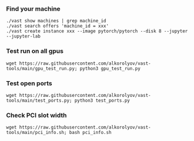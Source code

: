 ### Find your machine
```
./vast show machines | grep machine_id
./vast search offers 'machine_id = xxx'
./vast create instance xxx --image pytorch/pytorch --disk 8 --jupyter --jupyter-lab
```

### Test run on all gpus
```
wget https://raw.githubusercontent.com/alkorolyov/vast-tools/main/gpu_test_run.py; python3 gpu_test_run.py
```

### Test open ports
```
wget https://raw.githubusercontent.com/alkorolyov/vast-tools/main/test_ports.py; python3 test_ports.py
```

### Check PCI slot width
```
wget https://raw.githubusercontent.com/alkorolyov/vast-tools/main/pci_info.sh; bash pci_info.sh
```


